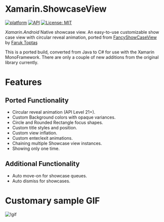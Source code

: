 
# Xamarin.ShowcaseView
[![platform](https://img.shields.io/badge/platform-Xamarin.Android-brightgreen.svg)](https://www.xamarin.com/)
[![API](https://img.shields.io/badge/API-10%2B-orange.svg?style=flat)](https://android-arsenal.com/api?level=10s)
[![License: MIT](https://img.shields.io/badge/License-MIT-blue.svg)](https://opensource.org/licenses/MIT)

_Xamarin.Android_ Native showcase view. An easy-to-use customizable show case view with circular reveal animation, ported from [FancyShowCaseView](https://github.com/faruktoptas/FancyShowCaseView) by [Faruk Toptaş](https://github.com/faruktoptas)

This is a ported build, converted from Java to C# for use with the Xamarin MonoFramework. There are only a couple of new additions from the original library currently.

# Features

## Ported Functionality
- Circular reveal animation (API Level 21+).
- Custom Background colors with opaque variances.
- Circle and Rounded Rectangle focus shapes.
- Custom title styles and position.
- Custom view inflation.
- Custom enter/exit animations.
- Chaining multiple Showcase view instances.
- Showing only one time.

## Additional Functionality
- Auto move-on for showcase queues.
- Auto dismiss for showcases.

# Customary sample GIF

![!gif](https://github.com/DigitalSa1nt/Xamarin.ShowcaseView/blob/master/images/Sample.gif)

<br>
